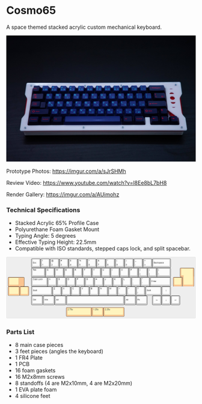 # Cosmo65
A space themed stacked acrylic custom mechanical keyboard.

![alt text](https://github.com/fiction99/Cosmo65/blob/main/media/photo4.jpg?rae=true)

Prototype Photos: https://imgur.com/a/sJrSHMh

Review Video: https://www.youtube.com/watch?v=l8Ee8bL7bH8

Render Gallery: https://imgur.com/a/AUimohz

### Technical Specifications ###

* Stacked Acrylic 65% Profile Case
* Polyurethane Foam Gasket Mount
* Typing Angle: 5 degrees
* Effective Typing Height: 22.5mm
* Compatible with ISO standards, stepped caps lock, and split spacebar.

![alt text](https://github.com/fiction99/Cosmo65/blob/main/media/cosmo65layout.png?rae=true)

  
### Parts List ###
* 8 main case pieces 
* 3 feet pieces (angles the keyboard)
* 1 FR4 Plate
* 1 PCB
* 16 foam gaskets 
* 16 M2x8mm screws
* 8 standoffs (4 are M2x10mm, 4 are M2x20mm)
* 1 EVA plate foam
* 4 silicone feet
